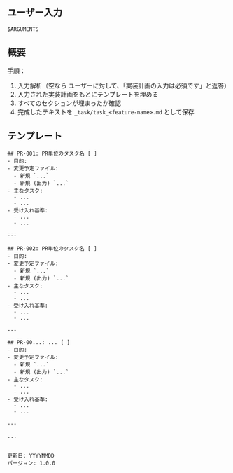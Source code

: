 ## ユーザー入力
```text
$ARGUMENTS
```

## 概要

手順：
1. 入力解析（空なら ユーザーに対して、「実装計画の入力は必須です」と返答）
2. 入力された実装計画をもとにテンプレートを埋める
3. すべてのセクションが埋まったか確認
4. 完成したテキストを `_task/task_<feature-name>.md` として保存

## テンプレート
```
## PR-001: PR単位のタスク名 [ ]
- 目的:
- 変更予定ファイル:
  - 新規 `...`
  - 新規 (出力) `...`
- 主なタスク:
  - ...
  - ...
- 受け入れ基準:
  - ...
  - ...

---

## PR-002: PR単位のタスク名 [ ]
- 目的:
- 変更予定ファイル:
  - 新規 `...`
  - 新規 (出力) `...`
- 主なタスク:
  - ...
  - ...
- 受け入れ基準:
  - ...
  - ...

---

## PR-00...: ... [ ]
- 目的:
- 変更予定ファイル:
  - 新規 `...`
  - 新規 (出力) `...`
- 主なタスク:
  - ...
  - ...
- 受け入れ基準:
  - ...
  - ...

---

...


更新日: YYYYMMDD
バージョン: 1.0.0
```
